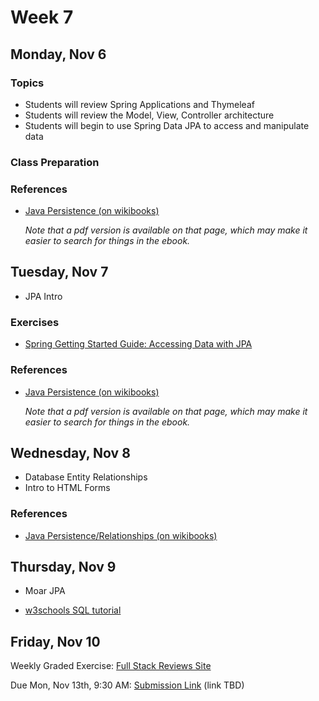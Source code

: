 # Week 7

## Monday, Nov 6

### Topics

- Students will review Spring Applications and Thymeleaf
- Students will review the Model, View, Controller architecture
- Students will begin to use Spring Data JPA to access and manipulate data 

### Class Preparation



### References

- [Java Persistence (on wikibooks)](https://en.wikibooks.org/wiki/Java_Persistence)

	*Note that a pdf version is available on that page, which may make it easier to search for things in the ebook.*



## Tuesday, Nov 7

- JPA Intro

### Exercises

- [Spring Getting Started Guide: Accessing Data with JPA](https://spring.io/guides/gs/accessing-data-jpa/)

### References

- [Java Persistence (on wikibooks)](https://en.wikibooks.org/wiki/Java_Persistence)

	*Note that a pdf version is available on that page, which may make it easier to search for things in the ebook.*

## Wednesday, Nov 8

- Database Entity Relationships
- Intro to HTML Forms 

### References

- [Java Persistence/Relationships (on wikibooks)](https://en.wikibooks.org/wiki/Java_Persistence/Relationships)

## Thursday, Nov 9

- Moar JPA


- [w3schools SQL tutorial](https://www.w3schools.com/sql/default.asp)

## Friday, Nov 10

Weekly Graded Exercise: [Full Stack Reviews Site](../exercises/reviews-site-full-stack/)

Due Mon, Nov 13th, 9:30 AM: [Submission Link](#) (link TBD)
